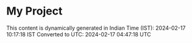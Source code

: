 # My Project

This content is dynamically generated in Indian Time (IST): 2024-02-17 10:17:18 IST
Converted to UTC: 2024-02-17 04:47:18 UTC
